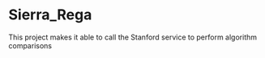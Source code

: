 # Sierra_Rega
This project makes it able to call the Stanford service to perform algorithm comparisons
